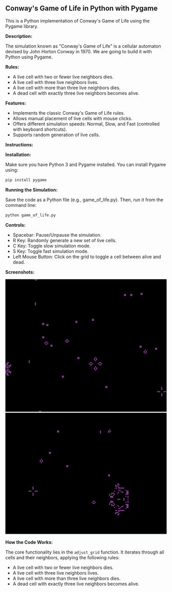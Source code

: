 
## Conway's Game of Life in Python with Pygame

This is a Python implementation of Conway's Game of Life using the Pygame library.

**Description:**

The simulation known as "Conway's Game of Life" is a cellular automaton devised by John Horton Conway in 1970. We are going to build it with Python using Pygame.


**Rules:**

* A live cell with two or fewer live neighbors dies.
* A live cell with three live neighbors lives.
* A live cell with more than three live neighbors dies.
* A dead cell with exactly three live neighbors becomes alive.


**Features:**

* Implements the classic Conway's Game of Life rules.
* Allows manual placement of live cells with mouse clicks.
* Offers different simulation speeds: Normal, Slow, and Fast (controlled with keyboard shortcuts).
* Supports random generation of live cells.

**Instructions:**

**Installation:**

Make sure you have Python 3 and Pygame installed. You can install Pygame using:

```bash
pip install pygame
```

**Running the Simulation:**

Save the code as a Python file (e.g., game_of_life.py). Then, run it from the command line:

```bash
python game_of_life.py
```

**Controls:**

* Spacebar: Pause/Unpause the simulation.
* R Key: Randomly generate a new set of live cells.
* C Key: Toggle slow simulation mode.
* S Key: Toggle fast simulation mode.
* Left Mouse Button: Click on the grid to toggle a cell between alive and dead.

**Screenshots:**

![alt text](https://github.com/H3xKatana/GameOfLife/blob/main/A.png?raw=true)
![alt text](https://github.com/H3xKatana/GameOfLife/blob/main/B.png?raw=true)

**How the Code Works:**

The core functionality lies in the `adjust_grid` function. It iterates through all cells and their neighbors, applying the following rules:

* A live cell with two or fewer live neighbors dies.
* A live cell with three live neighbors lives.
* A live cell with more than three live neighbors dies.
* A dead cell with exactly three live neighbors becomes alive.


